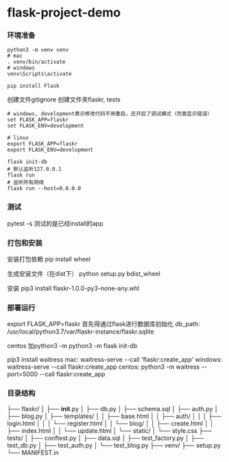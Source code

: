 # flask-project-demo

### 环境准备
```
python3 -m venv venv
# mac
. venv/bin/activate
# windows
venv\Scripts\activate

pip install Flask
```

创建文件gitignore
创建文件夹flaskr, tests

```shell
# windows, development表示修改代码不用重启，还开启了调试模式（页面显示错误）
set FLASK_APP=flaskr
set FLASK_ENV=development

# linux
export FLASK_APP=flaskr
export FLASK_ENV=development

flask init-db
# 默认监听127.0.0.1
flask run
# 监听所有网络
flask run --host=0.0.0.0

```

### 测试

pytest -s
测试的是已经install的app

### 打包和安装

安装打包依赖
pip install wheel

生成安装文件（在dist下）
python setup.py bdist_wheel

安装
pip3 install flaskr-1.0.0-py3-none-any.whl

### 部署运行
export FLASK_APP=flaskr
首先得通过flask进行数据库初始化
db_path: /usr/local/python3.7/var/flaskr-instance/flaskr.sqlite

centos 加python3 -m
python3 -m flask init-db

pip3 install waitress
mac:     waitress-serve --call 'flaskr:create_app'
windows: waitress-serve --call flaskr:create_app
centos:  python3 -m waitress --port=5000 --call flaskr:create_app

### 目录结构

├── flaskr/
│   ├── __init__.py
│   ├── db.py
│   ├── schema.sql
│   ├── auth.py
│   ├── blog.py
│   ├── templates/
│   │   ├── base.html
│   │   ├── auth/
│   │   │   ├── login.html
│   │   │   └── register.html
│   │   └── blog/
│   │       ├── create.html
│   │       ├── index.html
│   │       └── update.html
│   └── static/
│       └── style.css
├── tests/
│   ├── conftest.py
│   ├── data.sql
│   ├── test_factory.py
│   ├── test_db.py
│   ├── test_auth.py
│   └── test_blog.py
├── venv/
├── setup.py
└── MANIFEST.in

